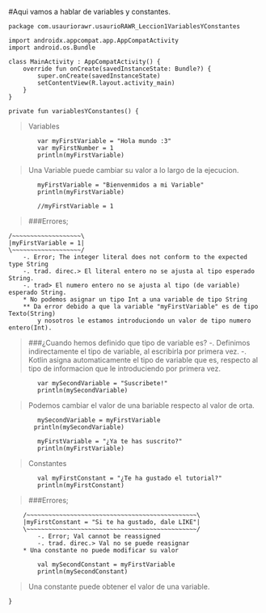 #Aqui vamos a hablar de variables y constantes.

`package com.usauriorawr.usaurioRAWR_Leccion1VariablesYConstantes`

~~~
import androidx.appcompat.app.AppCompatActivity
import android.os.Bundle
~~~


~~~
class MainActivity : AppCompatActivity() {
    override fun onCreate(savedInstanceState: Bundle?) {
        super.onCreate(savedInstanceState)
        setContentView(R.layout.activity_main)
    }
}
~~~

`private fun variablesYConstantes() {`

> Variables

~~~ 	
    	var myFirstVariable = "Hola mundo :3"
    	var myFirstNumber = 1
    	println(myFirstVariable)
~~~   
> Una Variable puede cambiar su valor a lo largo de la ejecucion.
    
~~~ 	
    	myFirstVariable = "Bienvenmidos a mi Variable"
    	println(myFirstVariable)

    	//myFirstVariable = 1
~~~    

> ###Errores;
> 
	/~~~~~~~~~~~~~~~~~~~\
	|myFirstVariable = 1|
  	\~~~~~~~~~~~~~~~~~~~/
        -. Error; The integer literal does not conform to the expected type String
        -. trad. direc.> El literal entero no se ajusta al tipo esperado String.
        -. trad> El numero entero no se ajusta al tipo (de variable) esperado String.
        * No podemos asignar un tipo Int a una variable de tipo String
        ** Da error debido a que la variable "myFirstVariable" es de tipo Texto(String)
            y nosotros le estamos introduciondo un valor de tipo numero entero(Int).

> ###¿Cuando hemos definido que tipo de variable es?
            -. Definimos indirectamente el tipo de variable, al escribirla por primera vez.
            -. Kotlin asigna automaticamente el tipo de variable que es, respecto al tipo de
            informacion que le introduciendo por primera vez.

~~~    
		var mySecondVariable = "Suscribete!"
   		println(mySecondVariable)
~~~    

> Podemos cambiar el valor de una bariable respecto al valor de orta.

~~~    
   		mySecondVariable = myFirstVariable
 	   println(mySecondVariable)
~~~    
      
~~~    
   		myFirstVariable = "¿Ya te has suscrito?"
   		println(myFirstVariable)
~~~    


> Constantes

~~~
  		val myFirstConstant = "¿Te ha gustado el tutorial?"
  		println(myFirstConstant)
~~~

> ###Errores;
> 
		/~~~~~~~~~~~~~~~~~~~~~~~~~~~~~~~~~~~~~~~~~~~~~~~\
		|myFirstConstant = "Si te ha gustado, dale LIKE"|
	  	\~~~~~~~~~~~~~~~~~~~~~~~~~~~~~~~~~~~~~~~~~~~~~~~/
			-. Error; Val cannot be reassigned
			-. trad. direc.> Val no se puede reasignar
       	* Una constante no puede modificar su valor

~~~    
    	val mySecondConstant = myFirstVariable
    	println(mySecondConstant)
~~~ 

> Una constante puede obtener el valor de una variable.
 
`}`
   


